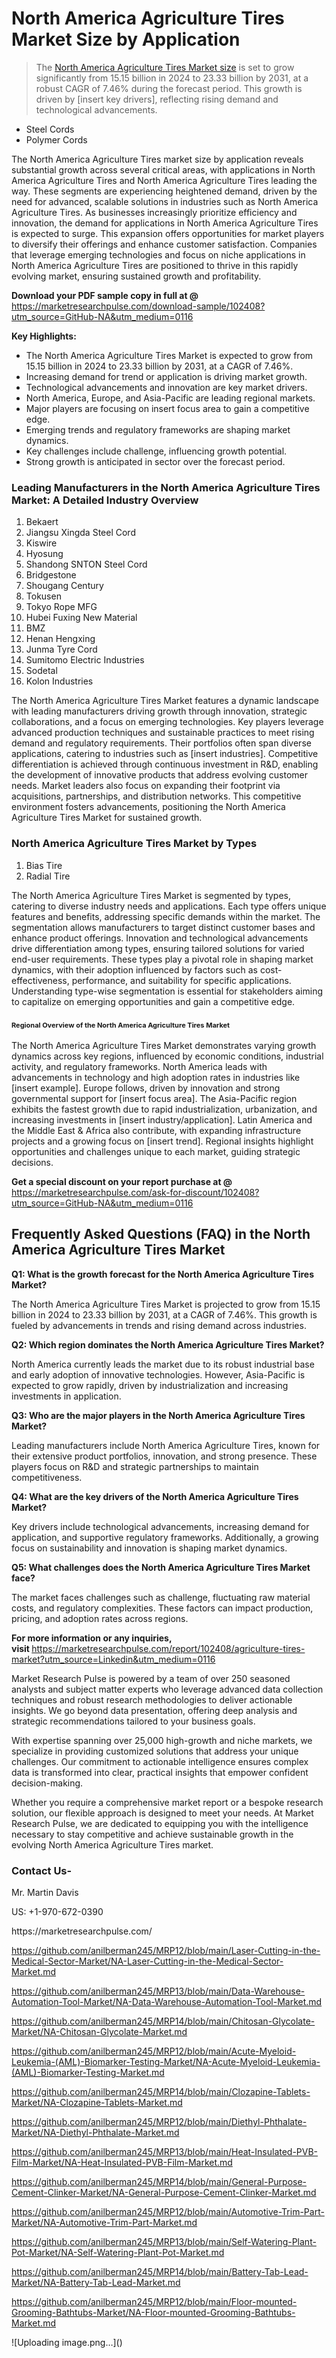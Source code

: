 <h1>North America Agriculture Tires Market&nbsp;Size by Application</h1><blockquote><p>The <a href="https://marketresearchpulse.com/download-sample/102408?utm_source=GitHub-NA&amp;utm_medium=0116">North America Agriculture Tires Market size</a> is set to grow significantly from 15.15 billion in 2024 to 23.33 billion by 2031, at a robust CAGR of 7.46% during the forecast period. This growth is driven by [insert key drivers], reflecting rising demand and technological advancements.</p></blockquote><ul><li>Steel Cords<li> Polymer Cords</li></ul><p>The North America Agriculture Tires market size by application reveals substantial growth across several critical areas, with applications in North America Agriculture Tires and North America Agriculture Tires leading the way. These segments are experiencing heightened demand, driven by the need for advanced, scalable solutions in industries such as North America Agriculture Tires. As businesses increasingly prioritize efficiency and innovation, the demand for applications in North America Agriculture Tires is expected to surge. This expansion offers opportunities for market players to diversify their offerings and enhance customer satisfaction. Companies that leverage emerging technologies and focus on niche applications in North America Agriculture Tires are positioned to thrive in this rapidly evolving market, ensuring sustained growth and profitability.</p><p><strong>Download your PDF sample copy in full at @ </strong><a href="https://marketresearchpulse.com/download-sample/102408?utm_source=GitHub-NA&amp;utm_medium=0116">https://marketresearchpulse.com/download-sample/102408?utm_source=GitHub-NA&amp;utm_medium=0116</a></p><p><strong>Key Highlights: </strong></p><ul><li>The North America Agriculture Tires Market is expected to grow from 15.15 billion in 2024 to 23.33 billion by 2031, at a CAGR of 7.46%.</li><li>Increasing demand for trend or application is driving market growth.</li><li>Technological advancements and innovation are key market drivers.</li><li>North America, Europe, and Asia-Pacific are leading regional markets.</li><li>Major players are focusing on insert focus area to gain a competitive edge.</li><li>Emerging trends and regulatory frameworks are shaping market dynamics.</li><li>Key challenges include challenge, influencing growth potential.</li><li>Strong growth is anticipated in sector over the forecast period.</li></ul><h3>Leading Manufacturers in the North America Agriculture Tires Market: A Detailed Industry Overview</h3><ol><li>Bekaert</li><li>Jiangsu Xingda Steel Cord</li><li>Kiswire</li><li>Hyosung</li><li>Shandong SNTON Steel Cord</li><li>Bridgestone</li><li>Shougang Century</li><li>Tokusen</li><li>Tokyo Rope MFG</li><li>Hubei Fuxing New Material</li><li>BMZ</li><li>Henan Hengxing</li><li>Junma Tyre Cord</li><li>Sumitomo Electric Industries</li><li>Sodetal</li><li>Kolon Industries</li></ol><div class="flex max-w-full flex-col flex-grow"><div class="min-h-8 text-message flex w-full flex-col items-end gap-2 whitespace-normal break-words [.text-message+&amp;]:mt-5" dir="auto" data-message-author-role="assistant" data-message-id="fd8432e4-4910-450d-b182-61b7bfb0a01f" data-message-model-slug="gpt-4o"><div class="flex w-full flex-col gap-1 empty:hidden first:pt-[3px]"><div class="markdown prose w-full break-words dark:prose-invert light"><p>The North America Agriculture Tires Market features a dynamic landscape with leading manufacturers driving growth through innovation, strategic collaborations, and a focus on emerging technologies. Key players leverage advanced production techniques and sustainable practices to meet rising demand and regulatory requirements. Their portfolios often span diverse applications, catering to industries such as [insert industries]. Competitive differentiation is achieved through continuous investment in R&amp;D, enabling the development of innovative products that address evolving customer needs. Market leaders also focus on expanding their footprint via acquisitions, partnerships, and distribution networks. This competitive environment fosters advancements, positioning the North America Agriculture Tires Market for sustained growth.</p></div></div></div></div><h3>North America Agriculture Tires Market by Types</h3><ol><li>Bias Tire<li> Radial Tire</li></ol><div class="flex max-w-full flex-col flex-grow"><div class="min-h-8 text-message flex w-full flex-col items-end gap-2 whitespace-normal break-words [.text-message+&amp;]:mt-5" dir="auto" data-message-author-role="assistant" data-message-id="084470be-0bb7-4664-bddf-5156b4f41249" data-message-model-slug="gpt-4o-mini"><div class="flex w-full flex-col gap-1 empty:hidden first:pt-[3px]"><div class="markdown prose w-full break-words dark:prose-invert light"><p>The North America Agriculture Tires Market is segmented by types, catering to diverse industry needs and applications. Each type offers unique features and benefits, addressing specific demands within the market. The segmentation allows manufacturers to target distinct customer bases and enhance product offerings. Innovation and technological advancements drive differentiation among types, ensuring tailored solutions for varied end-user requirements. These types play a pivotal role in shaping market dynamics, with their adoption influenced by factors such as cost-effectiveness, performance, and suitability for specific applications. Understanding type-wise segmentation is essential for stakeholders aiming to capitalize on emerging opportunities and gain a competitive edge.</p></div></div></div></div><h3><span style="font-size: 11px;">Regional Overview of the North America Agriculture Tires Market</span></h3><div class="flex max-w-full flex-col flex-grow"><div class="min-h-8 text-message flex w-full flex-col items-end gap-2 whitespace-normal break-words [.text-message+&amp;]:mt-5" dir="auto" data-message-author-role="assistant" data-message-id="e9038762-ce64-4e30-91c9-9bd413514231" data-message-model-slug="gpt-4o-mini"><div class="flex w-full flex-col gap-1 empty:hidden first:pt-[3px]"><div class="markdown prose w-full break-words dark:prose-invert light"><p>The North America Agriculture Tires Market demonstrates varying growth dynamics across key regions, influenced by economic conditions, industrial activity, and regulatory frameworks. North America leads with advancements in technology and high adoption rates in industries like [insert example]. Europe follows, driven by innovation and strong governmental support for [insert focus area]. The Asia-Pacific region exhibits the fastest growth due to rapid industrialization, urbanization, and increasing investments in [insert industry/application]. Latin America and the Middle East &amp; Africa also contribute, with expanding infrastructure projects and a growing focus on [insert trend]. Regional insights highlight opportunities and challenges unique to each market, guiding strategic decisions.</p></div></div></div></div><p><strong>Get a special discount on your report purchase at @ </strong><a href="https://marketresearchpulse.com/ask-for-discount/102408?utm_source=GitHub-NA&amp;utm_medium=0116">https://marketresearchpulse.com/ask-for-discount/102408?utm_source=GitHub-NA&amp;utm_medium=0116</a></p><h2>Frequently Asked Questions (FAQ) in the North America Agriculture Tires Market</h2><p><strong>Q1: What is the growth forecast for the North America Agriculture Tires Market?</strong></p><p>The North America Agriculture Tires Market is projected to grow from 15.15 billion in 2024 to 23.33 billion by 2031, at a CAGR of 7.46%. This growth is fueled by advancements in trends and rising demand across industries.</p><p><strong>Q2: Which region dominates the North America Agriculture Tires Market?</strong></p><p>North America currently leads the market due to its robust industrial base and early adoption of innovative technologies. However, Asia-Pacific is expected to grow rapidly, driven by industrialization and increasing investments in application.</p><p><strong>Q3: Who are the major players in the North America Agriculture Tires Market?</strong></p><p>Leading manufacturers include North America Agriculture Tires, known for their extensive product portfolios, innovation, and strong presence. These players focus on R&amp;D and strategic partnerships to maintain competitiveness.</p><p><strong>Q4: What are the key drivers of the North America Agriculture Tires Market?</strong></p><p>Key drivers include technological advancements, increasing demand for application, and supportive regulatory frameworks. Additionally, a growing focus on sustainability and innovation is shaping market dynamics.</p><p><strong>Q5: What challenges does the North America Agriculture Tires Market face?</strong></p><p>The market faces challenges such as challenge, fluctuating raw material costs, and regulatory complexities. These factors can impact production, pricing, and adoption rates across regions.</p><p><strong>For more information or any inquiries, visit&nbsp;</strong><a href="https://marketresearchpulse.com/report/102408/agriculture-tires-market?utm_source=Linkedin&utm_medium=0116">https://marketresearchpulse.com/report/102408/agriculture-tires-market?utm_source=Linkedin&utm_medium=0116</a></p><p>Market Research Pulse is powered by a team of over 250 seasoned analysts and subject matter experts who leverage advanced data collection techniques and robust research methodologies to deliver actionable insights. We go beyond data presentation, offering deep analysis and strategic recommendations tailored to your business goals.</p><p>With expertise spanning over 25,000 high-growth and niche markets, we specialize in providing customized solutions that address your unique challenges. Our commitment to actionable intelligence ensures complex data is transformed into clear, practical insights that empower confident decision-making.</p><p>Whether you require a comprehensive market report or a bespoke research solution, our flexible approach is designed to meet your needs. At Market Research Pulse, we are dedicated to equipping you with the intelligence necessary to stay competitive and achieve sustainable growth in the evolving North America Agriculture Tires market.</p><h3><strong>Contact Us-</strong></h3><p>Mr. Martin Davis</p><p>US: +1-970-672-0390</p><p>https://marketresearchpulse.com/</p><p><a href="https://github.com/anilberman245/MRP12/blob/main/Laser-Cutting-in-the-Medical-Sector-Market/NA-Laser-Cutting-in-the-Medical-Sector-Market.md">https://github.com/anilberman245/MRP12/blob/main/Laser-Cutting-in-the-Medical-Sector-Market/NA-Laser-Cutting-in-the-Medical-Sector-Market.md</a></p><p><a href="https://github.com/anilberman245/MRP13/blob/main/Data-Warehouse-Automation-Tool-Market/NA-Data-Warehouse-Automation-Tool-Market.md">https://github.com/anilberman245/MRP13/blob/main/Data-Warehouse-Automation-Tool-Market/NA-Data-Warehouse-Automation-Tool-Market.md</a></p><p><a href="https://github.com/anilberman245/MRP14/blob/main/Chitosan-Glycolate-Market/NA-Chitosan-Glycolate-Market.md">https://github.com/anilberman245/MRP14/blob/main/Chitosan-Glycolate-Market/NA-Chitosan-Glycolate-Market.md</a></p><p><a href="https://github.com/anilberman245/MRP12/blob/main/Acute-Myeloid-Leukemia-(AML)-Biomarker-Testing-Market/NA-Acute-Myeloid-Leukemia-(AML)-Biomarker-Testing-Market.md">https://github.com/anilberman245/MRP12/blob/main/Acute-Myeloid-Leukemia-(AML)-Biomarker-Testing-Market/NA-Acute-Myeloid-Leukemia-(AML)-Biomarker-Testing-Market.md</a></p><p><a href="https://github.com/anilberman245/MRP14/blob/main/Clozapine-Tablets-Market/NA-Clozapine-Tablets-Market.md">https://github.com/anilberman245/MRP14/blob/main/Clozapine-Tablets-Market/NA-Clozapine-Tablets-Market.md</a></p><p><a href="https://github.com/anilberman245/MRP12/blob/main/Diethyl-Phthalate-Market/NA-Diethyl-Phthalate-Market.md">https://github.com/anilberman245/MRP12/blob/main/Diethyl-Phthalate-Market/NA-Diethyl-Phthalate-Market.md</a></p><p><a href="https://github.com/anilberman245/MRP13/blob/main/Heat-Insulated-PVB-Film-Market/NA-Heat-Insulated-PVB-Film-Market.md">https://github.com/anilberman245/MRP13/blob/main/Heat-Insulated-PVB-Film-Market/NA-Heat-Insulated-PVB-Film-Market.md</a></p><p><a href="https://github.com/anilberman245/MRP14/blob/main/General-Purpose-Cement-Clinker-Market/NA-General-Purpose-Cement-Clinker-Market.md">https://github.com/anilberman245/MRP14/blob/main/General-Purpose-Cement-Clinker-Market/NA-General-Purpose-Cement-Clinker-Market.md</a></p><p><a href="https://github.com/anilberman245/MRP12/blob/main/Automotive-Trim-Part-Market/NA-Automotive-Trim-Part-Market.md">https://github.com/anilberman245/MRP12/blob/main/Automotive-Trim-Part-Market/NA-Automotive-Trim-Part-Market.md</a></p><p><a href="https://github.com/anilberman245/MRP13/blob/main/Self-Watering-Plant-Pot-Market/NA-Self-Watering-Plant-Pot-Market.md">https://github.com/anilberman245/MRP13/blob/main/Self-Watering-Plant-Pot-Market/NA-Self-Watering-Plant-Pot-Market.md</a></p><p><a href="https://github.com/anilberman245/MRP14/blob/main/Battery-Tab-Lead-Market/NA-Battery-Tab-Lead-Market.md">https://github.com/anilberman245/MRP14/blob/main/Battery-Tab-Lead-Market/NA-Battery-Tab-Lead-Market.md</a></p><p><a href="https://github.com/anilberman245/MRP12/blob/main/Floor-mounted-Grooming-Bathtubs-Market/NA-Floor-mounted-Grooming-Bathtubs-Market.md">https://github.com/anilberman245/MRP12/blob/main/Floor-mounted-Grooming-Bathtubs-Market/NA-Floor-mounted-Grooming-Bathtubs-Market.md</a></p>
![Uploading image.png…]()
